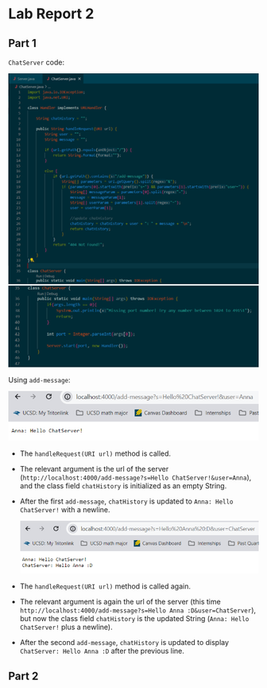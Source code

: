 # Lab Report 2

## Part 1

`ChatServer` code: 

  ![Image](chatservercode1.png)
  ![Image](chatservercode2.png)

Using `add-message`:

  ![Image](addmsg1.png)

- The `handleRequest(URI url)` method is called.
- The relevant argument is the url of the server (`http://localhost:4000/add-message?s=Hello ChatServer!&user=Anna`), and the class field `chatHistory` is initialized as an empty String.
- After the first `add-message`, `chatHistory` is updated to `Anna: Hello ChatServer!` with a newline.

  ![Image](addmsg2.png)

- The `handleRequest(URI url)` method is called again.
- The relevant argument is again the url of the server (this time `http://localhost:4000/add-message?s=Hello Anna :D&user=ChatServer`), but now the class field `chatHistory` is the updated String (`Anna: Hello ChatServer!` plus a newline).
- After the second `add-message`, `chatHistory` is updated to display `ChatServer: Hello Anna :D` after the previous line. 


## Part 2 


